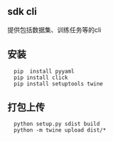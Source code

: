 ## sdk cli
提供包括数据集、训练任务等的cli
## 安装
      pip  install pyyaml
      pip install click
      pip install setuptools twine
##  打包上传
      python setup.py sdist build
      python -m twine upload dist/*
          